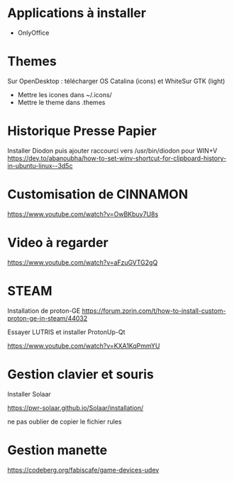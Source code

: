 # Applications à installer

- OnlyOffice

# Themes

Sur OpenDesktop : télécharger OS Catalina (icons)  et WhiteSur GTK (light)

- Mettre les icones dans ~/.icons/
- Mettre le theme dans .themes

# Historique Presse Papier
Installer Diodon puis ajouter raccourci vers /usr/bin/diodon pour WIN+V
https://dev.to/abanoubha/how-to-set-winv-shortcut-for-clipboard-history-in-ubuntu-linux--3d5c

# Customisation de CINNAMON

https://www.youtube.com/watch?v=OwBKbuy7U8s

# Video à regarder

https://www.youtube.com/watch?v=aFzuGVTG2gQ

# STEAM

Installation de proton-GE 
https://forum.zorin.com/t/how-to-install-custom-proton-ge-in-steam/44032

Essayer LUTRIS et installer ProtonUp-Qt

https://www.youtube.com/watch?v=KXA1KqPmmYU

# Gestion clavier et souris

Installer Solaar 

https://pwr-solaar.github.io/Solaar/installation/

ne pas oublier de copier le fichier rules

# Gestion manette

https://codeberg.org/fabiscafe/game-devices-udev
